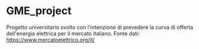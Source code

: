 # GME_project

Progetto universitario svolto con l'intenzione di prevedere la curva di offerta dell'energia elettrica per il mercato italiano. 
Fonte dati: https://www.mercatoelettrico.org/it/
